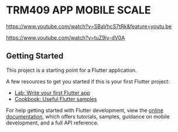 # TRM409 APP MOBILE SCALE

https://www.youtube.com/watch?v=SBaVhcS7tRk&feature=youtu.be

https://www.youtube.com/watch?v=tuZ9iv-dV0A 
## Getting Started

This project is a starting point for a Flutter application.

A few resources to get you started if this is your first Flutter project:

- [Lab: Write your first Flutter app](https://docs.flutter.dev/get-started/codelab)
- [Cookbook: Useful Flutter samples](https://docs.flutter.dev/cookbook)

For help getting started with Flutter development, view the
[online documentation](https://docs.flutter.dev/), which offers tutorials,
samples, guidance on mobile development, and a full API reference.
